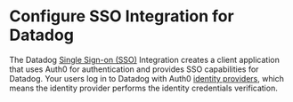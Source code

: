 # Configure SSO Integration for Datadog

The Datadog [Single Sign-on (SSO)](/sso) Integration creates a client application that uses Auth0 for authentication and provides SSO capabilities for Datadog. Your users log in to Datadog with Auth0 [identity providers](/identityproviders), which means the identity provider performs the identity credentials verification.
